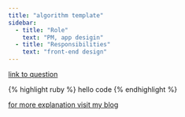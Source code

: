 ```yaml
---
title: "algorithm template"
sidebar:
  - title: "Role"
    text: "PM, app desigin"
  - title: "Responsibilities"
    text: "front-end design"
---
```


<a href="">link to question</a>

{% highlight ruby %}
hello code
{% endhighlight %}


<a href="https://mytutorials.tistory.com/category/Core/Weekly%20Algorithm">for more explanation visit my blog </a>
